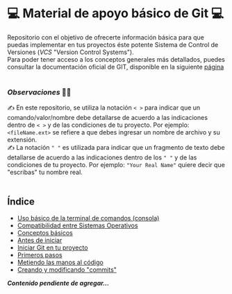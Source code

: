 # 💻 Material de apoyo básico de Git 💻

Repositorio con el objetivo de ofrecerte información básica para que puedas implementar en tus proyectos éste potente Sistema de Control de Versiones (*VCS* "Version Control Systems").  
Para poder tener acceso a los conceptos generales más detallados, puedes consultar la documentación oficial de GIT, disponible en la siguiente [página](https://git-scm.com/docs "Documentación oficial de GIT")<br><br>

### *Observaciones* 🕵️‍♀️
✍ En este repositorio, se utiliza la notación `< >` para indicar que un comando/valor/nombre debe detallarse de acuerdo a las indicaciones dentro de `< >` y de las condiciones de tu proyecto. Por ejemplo: `<fileName.ext>` se refiere a que debes ingresar un nombre de archivo y su extensión.  
✍ La notación `" "` es utilizada para indicar que un fragmento de texto debe detallarse de acuerdo a las indicaciones dentro de los `" "` y de las condiciones de tu proyecto. Por ejemplo: `"Your Real Name"` quiere decir que "escribas" tu nombre real.<br><br>

## Índice

- [Uso básico de la terminal de comandos (consola)](./content/terminal.md)
- [Compatibilidad entre Sistemas Operativos](./content/compatibilidad.md)
- [Conceptos básicos](./content/conceptos_basicos.md)
- [Antes de iniciar](./content/antes_de_iniciar.md)
- [Iniciar Git en tu proyecto](./content/iniciar_git.md)
- [Primeros pasos](./content/primeros_pasos.md)
- [Metiendo las manos al código](./content/comandos_git.md)
- [Creando y modificando "commits"](./content/creando_commmits.md)

***Contenido pendiente de agregar...***
<!-- 
>Mostrar detalles simplificados de las etapas en las que se encuentran nuestros procesos
```powershell
git status -s
```
* `M`  -> Modified  
   *red* = Fuera de la etapa *staging*, listo para ser agregado a la etapa de *staging*  
   *green* = Dentro de la etapa *staging*, listo para ser confirmado(committed)
* `??` -> Archivo sin seguimiento(untracked), usar `git add <untrackedFileName>` para incluir el archivo a la etapa de *staging*
* `A`  -> Archivo agregado a la etapa de *staging* antes de tener algun commit
* `A`M -> Archivo agregado y modificado, a la espera de su gestión (considerar los colores anteriores)
* `D` -> Archivo eliminado  
   *red* = Eliminado de nuestro directorio y de la etapa *committed*, dicho proceso pasa a la etapa de *working*  
   *green* = Eliminado sólo del estado *committed* y pasa a la etapa de *working* como "untracked"  

*Al estar todas las flags en verde, ahora podemos hacer el(los) commit(s) necesario(s)*  

Para más detalles del comando `git status`, haz click [aquí](https://git-scm.com/docs/git-status "Documentación git status")<br><br>
<hr>

>Visualizar las diferencias de los cambios realizados en los archivos que aún no se encuentren en la etapa de *staging*.
```powershell
git diff
```
En caso de que se hayan agregado alguna linea de código en nuestro archivo, lo observaremos con un `+` seguido de la información incorporada, todo en color verde, ejemplo:  
<code style="color: green; font-weight: bold; font-family: consolas">+  &lt;p&gt;This paragraph was added to our HTML file&lt;/p&gt;
</code><br><br>
En caso de que hayamos eliminado o modificado una línea de código, observaremos el cambio con un `-` seguido de la información que se eliminó, todo en color rojo, ejemplo:  
<code style="color: green; font-weight: bold; font-family: consolas">+  &lt;p&gt;This paragraph was modified in our HTML file&lt;/p&gt;
</code><br>
<code style="color: red; font-weight: bold; font-family: consolas">-  &lt;p&gt;This paragraph was added to our HTML file&lt;/p&gt;
</code><br>  
En este último ejemplo, modificamos la linea de código que confirmamos en el primer ejemplo y al ejecutar `git diff`, git nos muestra que se eliminó una linea de código y que se agregó otra, pero en realidad lo que Git detecta es que al modificarse una línea de código, esta ya no existe y en su lugar se creó una nueva línea de código.<br><br>
<hr>

>Visualizar las diferencias entre los cambios realizados en los archivos que *YA* se encuentren en la etapa de *staging*. El despliegue de información funciona igual que con `git diff`
```powershell
git diff --staged
```
<hr>

> Visualizar las diferencias de los cambios realizados entre dos commits
```powershell
git diff <hashCommitValueOne> <hashCommitValueTwo>
```
Otra forma de realizar este proceso de una forma mas sencilla es mediante el acceso el "puntero" en el que nos encontramos, es decir, en donde se localiza apuntando `HEAD`, si no nos hemos "movido" a un commit diferente al último commit realizado, `HEAD` estará apuntando a ese commit.  
Ahor bien, podemos utilizar la siguiente nomenclatura para referirnos a la posición en la que se encuentra `HEAD`:
```
git diff HEAD~1
```
Lo anterior le indica a Git que nos muestre las diferencias entre el commit en el que se encuentra actualmente `HEAD` y un commit "menos" o anterior a él. Esto lo podemos establecer con el uso de `~` y el `1` posteror indica cuántos commits anteriores a la posición actual comparará. Es como especificar que: **muestre las diferencias entre el commit en el que `HEAD` está actualmente "apuntando" y "un" commit anterior a él**.  

Esto quiere decir que si queremos comparar el commit en el que `HEAD` está apuntando y "dos" commits anteriores a él, se debe ejecura lo siguiente: `git diff HEAD~2` y así sucesivamente.<br><br>
<hr>

>Visualizar el historial de commits realizados en nuestro proyecto en diversos formatos
```powershell
git log | git log --oneline | git log --oneline --graph | git log --oneline --graph --decorate
```
La secuencia de comandos que da un detalle mas compacto es `git log --oneline --graph --decorate`, dando como resultado algo como esto:
```
userName@PC-Name MINGW64 ~/Desktop/ProjectDirectoryName (main)
git log --oneline --graph --decorate
* 026e197 (HEAD -> main) Last commit message goes here
* 40da396 Commit message goes here
* 81f1b94 Commit message goes here
* ba6eb76 Initial commit
```
Esto despliega los commits dentro de nuestro repositorio. Observa que despues de cada `*` hay una especie de "*código*" formado por letras y números, estos son los identificadores/hashes (acortados - 7 posiciones) asignados a cada commit, con estos valores podemos realizar determinadas operaciones permitidas dentro de Git. Podemos desplegar una forma más detallada con el uso del comando `git log`, obteniendo algo como esto:
```
userName@PC-Name MINGW64 ~/Desktop/ProjectDirectoryName (main)
git log
commit 026e1972a2877aa453d5d8fa0f8b8ba1d637c1a3 (HEAD -> main)
Author: Full User Name <user.email@mail.com>
Date:   Mon Jul 11 20:06:23 2022 -0500

    Last commit message goes here

commit 40da3961bbc496b5790d1f5181d3e119a362413b
Author: Full User Name <user.email@mail.com>
Date:   Mon Jul 11 19:50:35 2022 -0500

    Commit message goes here

commit 81f1b94624f0ffda64fd8f5ea8862a20338ebb60
Author: Full User Name <user.email@mail.com>
Date:   Mon Jul 11 19:44:26 2022 -0500

    Commit message goes here

commit ba6eb76583babe64e88cee081d6c8f5e43bfd7b8
Author: Full User Name <user.email@mail.com>
Date:   Mon Jul 11 19:03:46 2022 -0500

    Initial commit
```
Como podrás observar, el detalle de cada commit es más amplio, ya que despliega el identificador/Hash completo, información del autor (nombre y correo electrónico), la fecha de creación y el mensaje del commit.<br><br>
<hr>

>Posicionarse en el estado en que se encontraba nuestro proyecto cuando confirmamos el commit especificado en &lt;hashCommitValue&gt;.
```powershell
git checkout <hashCommitValue>
```
<hr>

>Deshacer los últimos cambios realizados en un archivo que se encuentra en la etapa de *working*, para que el archivo quede en su estado original antes de la modificación que se le aplicó
```powershell
git checkout -- <filename.ext>
```
<hr>

>Renombrar un archivo y pasarlo directamente a la etapa de *staging*
```powershell
git mv <oldFileName.ext> <newFileName.ext>
```
<hr>

>Eliminar de nuestro directorio el archivo especificado. Al ser una modificación en nuestro flujo de trabajo, ahora tendremos esta acción en la etapa de *staging*, lista para ser confirmada y dar detalles de esta acción.
```powershell
git rm <fileName>
```
<hr>

>Eliminar de nuestro directorio el archivo especificado en modo FORZADO. Esto eliminará de forma definitiva el archivo sin posibilidades de recuperarlo ya que esta acción ***NO*** se registra en nuestro historial.
```powershell
git rm -f <fileName>
```
<hr>

>Recuperar un archivo eliminado inmediatamente después de haber utilizado `git rm <fileName>`
  1. Utilizar: `git restore --staged <filename>`
  2. Utilizar: `git restore <filename>`
<hr>

>Eliminar todos los commits posteriores realizados a `<hashCommitValue>` y pasa los archivos/procesos a la etapa de *working* sin perder los cambios realizados hasta ese momento
```powershell
git reset <hashCommitValue>
```
*Podemos complementar con el comando `git checkout -- <fileName>` para eliminar algún cambio no deseado dentro de nuestro archivo en cuestión*.<br><br>
<hr>

>Elimina el(los) commit(s) **POSTERIOR(ES)** al especificado en `<hashCommitValue>` y pasa todo a la etapa de *staging* (listo para confirmar) sin borrar los cambios realizados hasta ese momento.
```powershell
git reset --soft <hashCommitValue>
```
<hr>

>Elimina **TODOS** los commits **POSTERIORES** al `<hashCommitValue>` incluyendo las modificaciones de nuestro proyecto, posicionandonos en el estado original en el que se econtraba nuestro proyecto en `<hashcommitValue>`
```
git reset --hard <hashCommitValue>
```
<hr>

>Elimina el(los) commit(s) **POSTERIOR(ES)** al especificado en `<hashCommitValue>` y pasa todo a la etapa de *working* sin borrar los cambios realizados hasta ese momento.
```powershell
git reset --mixed <hashcommitValue>

```
<hr>

>"Revertir" un commit y evitar posible conflictos entre usuarios que intervienen en el mismo proyecto, contrario a lo que puede ocurrir con `git reset --flag <hashCommitValue>`
```powershell
git revert <hashCommitValue>
```
Adicionalmente, podemos utilizar la notación que vimos anteriormente, en la que se utiliza `HEAD` como puntero posicionado en el commit que se "revertirá" (o a los anteriores con `HEAD~value`) y utilizarlo en lugar de escribir el hash del commit involucrado
```powershell
git revert HEAD | git revert HEAD~1 | git revert HEAD~2 | ...
```
`git revert HEAD` es equivalente a `git revert <hashCommitValue>` (suponemos que `HEAD` se encuentra apuntando al último commit creado y que `<hashCommitValue>` es ese último commit creado.  
<br><br>

---
## Gestión de ramas (***branches***) 🔃
<br>

Cuando nuestro proyecto es robusto, cuenta con la colaboración de varios desarrolladores o por simple organización, se vuelve un poco complicado que se trabaje sobre una misma rama, pero, ¿qué es una rama? Bueno, lo primero a tener en cuenta es que en el momento en que creamos un repositorio en nuestro proyecto, por defecto se crea la rama principal ***main*** y podemos a comenzar a trabajar en nuestro desarrollo sin mayor contratiempo. Pero como se dijo anteriormente, si el proyecto lo requiere, es bueno pensar "*dividir*" el flujo de trabajo en varios "*micro entornos de desarrollo*", donde cada integrante del equipo realizará sus aportaciones al proyecto.  

Una manera secilla de poder conceptualizar una rama es pensar en "*caminos*" o "*rutas*" de desarrollo *independientes*, pero que se mantienen en conexión al proyecto en general. Después de que en cada rama se llega un punto en el que el resultado es lo que se esperaba, se procede a la "fusión" a la rama principal.  

Es por ello que en la gran mayoría de los Sistemas de Control de Versiones (incluyendo a Git), existen las ramas ("*branches*"). Esto ofrece una gran flexibilidad para no manipular directamente nuestro proyecto un sólo flujo (o rama), sino que tenemos la posibilidad de crear "ramificaciones" paralelas a nuestro proyecto y de esta manera podemos mantener un flujo de trabajo limpio y ordenado. Veamos los comando más utilizados en la gestión de ramas en Git:
<hr>

>Enlistar las ramas que existen dentro de nuestro proyecto
```powershell
git branch | git branch -l
```
<hr>

>Crear una nueva rama desde el punto donde estamos actualmente con el nombre especificado en `<branchName>`
```powershell
git branch <branchName>
```
**Notas:**  
*Para poder crear una rama, es necesario haber confirmado por lo menos un commit dentro de nuestro proyecto*.  
*La rama principal por defecto es **`main`**.*
<hr>

>Crea una nueva rama desde el punto donde estamos actualmente con el nombre especificado en `<branchName>` y se mueve a esta rama
```powershell
git checkout -b <branchName>
```
***ACTUALIZACIÓN***  
Hoy en día Git ha implementado el comando `switch`, por lo que la ejecución anterior se actualiza a:
```powershell
git switch -c <branchName>
```
<hr>

> Crea una nueva rama desde el punto donde estamos actualmente con el nombre especificado en `<branchName>`, en el commit especificado en `<hashCommitValue>` y se mueve a esta rama
```powershell
git checkout -b <branchName> <hashCommitValue>
```
***ACTUALIZACIÓN***  
Hoy en día Git ha implementado el comando `switch`, por lo que la ejecución anterior se actualiza a:
```powershell
git switch -c <branchName> <hashCommitValue>
```
<hr>

>Eliminar la rama especificada en `<oldBranchName>` y se crea una nueva rama en su lugar con el nombre especificado en `<newBranchName>`
```powershell
git branch -m <oldBranchName> <newbranchName>
```
<hr>

>Moverse a la rama especificada en `<branchName>` y se pasan las modificaciones pendientes a esta rama, ahora se podran confirmar y dichas confirmaciones quedarán establecidas en la rama a la que nos cambiamos
```powershell
git checkout <branchName>
```
***Actualización***  
Hoy en día Git ha implementado el comando `switch`, por lo que la ejecucuón anterior se actualiza a:
```powershell
git switch <branchName>
```
<hr>

>Eliminar la rama especificada en `<branchName>`
```powershell
git branch -d <branchName>
```
<hr>

>Eliminar la rama especificada en `<branchName>` de forma "forzada"
```powershell
git branch -D <branchName>
```
<hr>

>Crear/recuperar una rama eliminada (con sus estados y confirmaciones) con el nombre especificado en `<deletedBranchName>` y con el HASH especificado en `<hashCommitValue>`
```powershell
git branch -b <deletedBranchName> <hashCommitValue>
```
*Para recuperar una rama que se eliminó por alguna razón y no contamos con su numbre y el hash del commit en donde se creó, podemos hacer uso del comando `git reflog`, esto nos desplegará "**todo**" el historial de confirmaciones dentro de nuestro proyecto, por lo que ahora podremos obtener tanto el nombre de la rama eliminada como el commit en la que se creó. Ahora seremos capaces de recuperar nuestra rama y el estado en el que se encontraba mediante la ejecución del comando anterior: `git branch -b <deletedBranchName> <hashCommitValue>`, esto debe reestablecer nuevamente la rama en cuestión, incluyendo todos los cambios y confirmaciones que contenía*  
<br>
Una vez que en tu rama trabajo haz terminado de confirmar todos tus cambios y deseas agregar todos estos cambios al flujo de trabajo principal de "*main*", lo que tienes que hacer es una "**fusión**" de ramas. Pero antes de todo, lo que tienes que tomar en cuenta, es que debes estar posicionado en la rama principal (***main***) para que en esta rrama se agreguen los cambios deseados.  

Ahora verás como "*fusionar*" o unir una rama específicada a la rama principal.
> Fusionar la rama especificada en `<branchNameToMerge>` a la rama principal (tienes que estar posicionado en la rama principal) con un mensaje descriptivo de soporte para esta acción
```powershell
git merge <branchNameToMerge> -m "A descriptive message goes here..."
```
### Algunos problemas en el manejo de ramas
En ocasiones te enfrentarás a algunos "*problemas*" al fusionar ramas, como por ejemplo, supongamos que creaste la rama `feat-index-02`, realizas un cambio en el archivo `style.css` (por ejemplo) que involucarn las líneas `11, 12 y 13`, confirmas los cambios, te cambias a la rama `main` y sin darte cuenta (o por la razon que sea), realizas un cambio en el mismo archivo `styles.css` en las mismas líneas `11, 12 y 13`, confirmas este cambio y despues de un tiempo, procedes a fusionar la rama `feat-index-02` con la rama `main`, esto creará un "*confilcto*" al momento de realizar la fusión.  

Para ello Git, te desplegará en el archivo involucrado, los cambios que realizaste en una rama y los cambios que realizaste en la rama `main` para que decidas los cambios que quieres que se confirmen, los que quieras que se ignoren, ignorar todos los cambios o aceptar todos lo cambios, tú lo decides, un ejemplo de este *conflicto* lo verás a continuación:
```powershell
h1 {
<<<<<<< HEAD (Current change)
  text-transform: uppercase;
=======
  font-size: 2.4rem;
>>>>>>> feat-index-02 (Incomming change)
}
```
La línea `<<<<<<< HEAD (Current change)` te indica que el cambio actual es `text-transform: uppercase;`, posteriormente, la linea con `=======` es una especie de separador, seguido de los cambios provenientes de la rama que se intenta fusionar, en este ejemplo `font-size: 2.4rem;`, por útlimo se finaliza con `>>>>>>> feat-index-02 (Incomming change)`, detallando de que rama proviene el cambio que provoca el conflicto en nuestra fusión.  

Ahora en tu archivo con el conflicto, debes decidir que cambios deseas conservar y posteriormente confirmar. Si deseas conservar ambos cambios, simplemnete elimina las lineas:  
```powershell
<<<<<<< HEAD (Current change)
=======
>>>>>>> feat-index-02 (Incomming change)
```
Quedando tu archivo de la siguiente forma:
```powershell
h1 {
  text-transform: uppercase;
  font-size: 2.4rem;
}
```
Procedes a guardar cambios, añadir el cambio al `staging area` (comando `git add`) y por último confirmar dicho proceso (comando `git commit`). Esto confirmará dichos cambios y actualizará tu archivo y tendrás tu flujo de trabajo limpio y sin conflictos.  

Si deseas omitir un cambio y aplicar otro, simplemente elimina las líneas de código que deseas borrar, guarda, cambios, agrega el proceso al `staging area`, finaliza con la confirmación de tu proceso (`git commit`) y listo.  

Por último, en caso de que te "arrepientas" y decidas que no quieres realizar la fusión de ramas, puedes ejecutar el siguiente comando:
```powershell
git merge --abort
```
O si decides que siempre sí vas a continuar con la fusión, ejecuta el siguiente comando:
```powershell
git merge --continue
```
<br>

---
## 🔖 Gestion de etiquetas (tags) 🔖

Una etiqueta en Git, es útil cuando necesitas dejar alguna "*marca*" en tu código en un commit en especial, ya sea que en un futuro quieras regresar a un estado en el que se encontraba tu código, para tener un punto de referencia de tu avance o simplemente para cualquier otro motivo que amerite que pongas un "**tag**" en tu proyecto. El tipo de etiquetes que puedes utilizar para este fin, son las llamadas "*lightweight*" o *ligeras*, que simplemente se establece el nombre de la etiqueta en el commit deseado y listo.  

Por otro lado, a medida que un proyecto va evolucionando y se llega a un punto en el que el resultado final se puede considerar como una version estable, también puedes hacer uso de las "**tags**". Las etiquetas utilizadas para definir una "versión" pueden nombrarse como desees, pero una forma de hacerlo es la siguiente: ***v0.0.1***. Para este tipo de etiquetas se hace uso las llamadas "*tags*" **anotadas**, las cuales contiene información más detallada y se les define un mensaje que describa el motivo de dicha etiqueta.  
<br>

> Crear una "*etiqueta ligera*" con el nombre v0.0.1 (el nombre de la etiqueta lo defines a tu gusto) en el úlimo commit que realizamos, en el commit en donde nos hayamos movido (por ejemplo con el uso de `git checkout <hashCommitValue>`) ó el commit en donde `HEAD` este posicionado, sin considerar alguna descripción o mensaje definido
```powershell
git tag v0.0.1
```

> Crear una "*etiqueta anotada*" con el nombre v0.0.1 (el nombre de la etiqueta lo defines a tu gusto) en el úlimo commit que realizamos, en el commit en donde nos hayamos movido (por ejemplo con el uso de `git checkout <hashCommitValue>`) ó el commit en donde `HEAD` este posicionado, añadiendo una descripción o mensaje específicos
```powershell
git tag -a v0.0.1 -m "Descriptive message for the tag"
```

> Crear la etiqueta v0.0.1 en el commit especificado en `<hashCommitValue>`
```powershell
git tag v0.0.1 <hashCommitValue>
```

> Crear la etiqueta "v0.0.1" en el commit especificado en `<hashCommitValue>` y añade un mensaje a dicha etiqueta
```powershell
git tag v0.0.1 <hashCommitValue> -m "Descriptive message for the tag"
```

> Modificar el mensaje o descripción definida en la etiqueta v0.0.1
```powershell
git tag -f v0.0.1 -m "New descriptive message for the tag"
```

> Reemplazar la etiqueta existente en el commit especificado en `<hashCommitValue>` con el nombre v0.0.5 y añadir un mensaje a dicha etiqueta
```powershell
git tag -f v0.0.5 -m "Descriptive message for the tag" <hashCommitValue>
```
*Si el nombre del **tag** es el mismo, simplemente se modifica el mensaje de dicha etiqueta, pero si hay diferencia en el nombre de la etiqueta, entonces se **crea** una nueva etiqueta en el commit especificado y se sigue conservando la etiqueta ya existente, es decir, ahora tendremos dos etiquetas en el mismo commit, por lo que se recomienda eliminar la etiqueta que ya no se desea conservar, esto se puede hacer mediante el comando `git tag -d <tagName>`*  
<br>

> Enlistar las etiquetas de nuestro proyecto
```powershell
git tag | git tag -l
```

> Verificar el contenido/mensaje de la etiqueta v0.0.1
```powershell
git tag -v v0.0.1
```

> Verificar los "**detalles completos**" de la etiqueta v0.0.1
```powershell
git show v0.0.1
```

> Moverse hacia un commit en específico pero mediante el uso de la etiqueta que se le creó, por ejemplo v.0.0.1
```powershell
git checkout v0.0.1
```

> Eliminar la etiqueta v0.0.1
```powershell
git tag -d v0.0.1
```
 -->